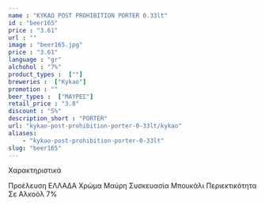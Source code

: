 ```yaml
---
name : "ΚΥΚΑΩ POST PROHIBITION PORTER 0.33lt"
id : "beer165"
price : "3.61"
url : ""
image : "beer165.jpg"
price : "3.61"
language : "gr"
alchohol : "7%"
product_types :  [""]
breweries :  ["Kykao"]
promotion : ""
beer_types :  ["ΜΑΥΡΕΣ"]
retail_price : "3.8"
discount : "5%"
description_short : "PORTER"
url: "kykao-post-prohibition-porter-0-33lt/kykao"
aliases: 
    - "kykao-post-prohibition-porter-0-33lt"
slug: "beer165"
---
```


Χαρακτηριστικά

Προέλευση
ΕΛΛΑΔΑ
Χρώμα
Μαύρη
Συσκευασία
Μπουκάλι
Περιεκτικότητα Σε Αλκοόλ
7%